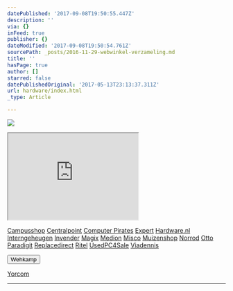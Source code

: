 ```yaml
---
datePublished: '2017-09-08T19:50:55.447Z'
description: ''
via: {}
inFeed: true
publisher: {}
dateModified: '2017-09-08T19:50:54.761Z'
sourcePath: _posts/2016-11-29-webwinkel-verzameling.md
title: ''
hasPage: true
author: []
starred: false
datePublishedOriginal: '2017-05-13T23:13:37.311Z'
url: hardware/index.html
_type: Article

---
```

![](https://the-grid-user-content.s3-us-west-2.amazonaws.com/e4f5c7a1-5645-4150-88af-80872fdd68a7.jpg)

<iframe src="https://the-grid.github.io/ed-userhtml/?g=eJy1ld9vmzAQx9_zVzCk8hYMJOnaJE7V_dImdVsf8rA9ocNcwYptkLmI9r-fgWY_pFWq1FpCNofk730_d8i3ffPh-_v9z9uPQU1a7Wbb04ZQ7mazLQS1xTse1kTtmrG-7-NrJQsoIBaNDgMCWyHxMC8UmEO420pdBZ0V_5woGg2WYqPYFw0VdsyURS6nV6qxsrJkvTQHVAZAs1OC1lRhAMqpf95_vQnoSI2VoMKgoweFPOxlSfU6TZL2flOjrGoagsBFRWNLtOtk4wwx2AVPgAjsSmlRDNa8kIDLMH9M4ZOGREwWSnSLOKCNDRK7EjxdnS-TCHS70fwiXWUXl2MAPF0s3p6nY2D5uB25t17ifWux67y300mjNUA4mCNXACJ-mSzzNMsn3vwR-Cz75Af2jwPfrAUCzeXozAvJSf_VOJ7CEDWpoWF-GnLSfyZG9jdG9gyMztlqnSGDtrVNZUFrcB7VcDcyoaQ4TOtVy9OI-NGqqOPLRZpEd3z_4yZyH_igc7a4dj-leybG8XxkQCN_16j5Nyx7LDxVyOm7ZC9v9Op3hf7baYHGXU6qbaTxdtu--txwKK5A5YObh2yai78A52tw1w" height="200" style=""></iframe>

[Campusshop][0]
[Centralpoint][1]
[Computer Pirates][2]
[Expert][3]
[Hardware.nl][4]
[Interngeheugen][5]
[Invender][6]
[Magix][7]
[Medion][8]
[Misco][9]
[Muizenshop][10]
[Norrod][11]
[Otto][12]
[Paradigit][13]
[Replacedirect][14]
[Ritel][15]
[UsedPC4Sale][16]
[Viadennis][17]

<button data-role="cta" style="">Wehkamp</button>

[Yorcom][18]

---



[0]: http://www.campusshop.nl/tt/index.aspx?tt=23397_12_133761_Campusshop&r=%2F
[1]: http://www.centralpoint.nl/tracker/index.php?tt=534_12_133761_Ned-Web&r=%2F
[2]: http://www.computerpirates.com/tradetracker/?tt=181_12_133761_ComputerPirates&r=%2F
[3]: http://tc.tradetracker.net/?c=5515&m=12&a=133761&u=%2F
[4]: http://www.hardware.nl/
[5]: http://www.interngeheugen.com/tt/?tt=2902_12_133761_Interngeheugen&r=%2F
[6]: http://www.invender.nl/ttiv/index.php?tt=352_12_133761_Invender&r=%2F
[7]: http://www.magix.com/ap/tradetracker/?tt=2074_12_133761_Magix&r=%2F
[8]: http://tc.tradetracker.net/?c=3452&m=12&a=133761
[9]: http://www.misco.nl/
[10]: http://www.muizenshop.nl/
[11]: http://www.norrod.nl/tt/index.aspx?tt=23396_12_133761_Norrod&r=%2F
[12]: http://www.otto.nl/
[13]: http://www.paradigit.nl/tt/index.aspx?tt=5043_12_133761_Paradigit&r=%2F
[14]: http://www.replacedirect.nl/
[15]: http://www.ritel.nl/telecom/?tt=668_12_133761_Ritel&r=%2F
[16]: http://tc.tradetracker.net/?c=20400&m=12&a=133761&r=UsedPC4sale&u=%2F
[17]: http://www.viadennis.nl/computer/?tt=15804_12_133761_Viadennis&r=%2F
[18]: http://www.yorcom.nl/shopping/?tt=4837_12_133761_Rapportagened.webw&r=%2F